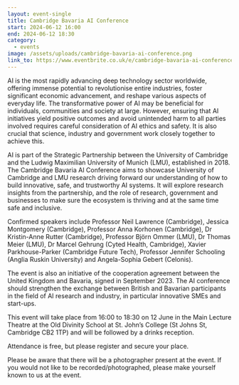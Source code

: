 ```yaml
---
layout: event-single
title: Cambridge Bavaria AI Conference
start: 2024-06-12 16:00
end: 2024-06-12 18:30
category:
  - events
image: /assets/uploads/cambridge-bavaria-ai-conference.png
link_to: https://www.eventbrite.co.uk/e/cambridge-bavaria-ai-conference-tickets-902323593157
---
```

AI is the most rapidly advancing deep technology sector worldwide, offering immense potential to revolutionise entire industries, foster significant economic advancement, and reshape various aspects of everyday life. The transformative power of AI may be beneficial for individuals, communities and society at large. However, ensuring that AI initiatives yield positive outcomes and avoid unintended harm to all parties involved requires careful consideration of AI ethics and safety. It is also crucial that science, industry and government work closely together to achieve this.



AI is part of the Strategic Partnership between the University of Cambridge and the Ludwig Maximilian University of Munich (LMU), established in 2018. The Cambridge Bavaria AI Conference aims to showcase University of Cambridge and LMU research driving forward our understanding of how to build innovative, safe, and trustworthy AI systems. It will explore research insights from the partnership, and the role of research, government and businesses to make sure the ecosystem is thriving and at the same time safe and inclusive.

Confirmed speakers include Professor Neil Lawrence (Cambridge), Jessica Montgomery (Cambridge), Professor Anna Korhonen (Cambridge), Dr Kristin-Anne Rutter (Cambridge), Professor Björn Ommer (LMU), Dr Thomas Meier (LMU), Dr Marcel Gehrung (Cyted Health, Cambridge), Xavier Parkhouse-Parker (Cambridge Future Tech), Professor Jennifer Schooling (Anglia Ruskin University) and Angela-Sophia Gebert (Celonis).



The event is also an initiative of the cooperation agreement between the United Kingdom and Bavaria, signed in September 2023. The AI conference should strengthen the exchange between British and Bavarian participants in the field of AI research and industry, in particular innovative SMEs and start-ups.



This event will take place from 16:00 to 18:30 on 12 June in the Main Lecture Theatre at the Old Divinity School at St. John’s College (St Johns St, Cambridge CB2 1TP) and will be followed by a drinks reception.

Attendance is free, but please register and secure your place.

Please be aware that there will be a photographer present at the event. If you would not like to be recorded/photographed, please make yourself known to us at the event.
